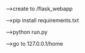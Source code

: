 -->create to /flask_webapp

-->pip install requirements.txt

-->python run.py

-->go to 127.0.0.1/home
